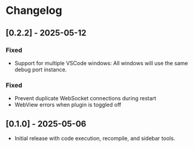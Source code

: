 # Changelog

## [0.2.2] - 2025-05-12
### Fixed
- Support for multiple VSCode windows: All windows will use the same debug port instance.

### Fixed
- Prevent duplicate WebSocket connections during restart
- WebView errors when plugin is toggled off

## [0.1.0] - 2025-05-06
- Initial release with code execution, recompile, and sidebar tools.